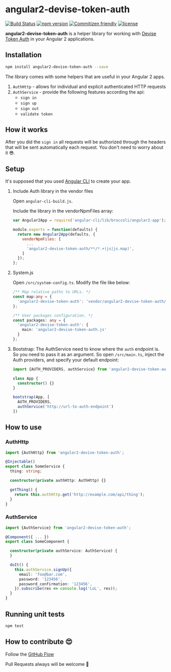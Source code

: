 # angular2-devise-token-auth
[![Build Status](https://travis-ci.org/equalize-squad/angular2-devise-token-auth.svg?branch=master)](https://travis-ci.org/equalize-squad/angular2-devise-token-auth)
[![npm version](https://img.shields.io/npm/v/angular2-devise-token-auth.svg)](https://www.npmjs.com/package/angular2-devise-token-auth)
[![Commitizen friendly](https://img.shields.io/badge/commitizen-friendly-brightgreen.svg)](http://commitizen.github.io/cz-cli/)
[![license](https://img.shields.io/npm/l/angular2-jwt.svg)](https://www.npmjs.com/package/angular2-jwt)

**angular2-devise-token-auth** is a helper library for working with [Devise Token Auth](https://github.com/lynndylanhurley/devise_token_auth#readme) in your Angular 2 applications.

## Installation

```bash
npm install angular2-devise-token-auth --save
``` 

The library comes with some helpers that are useful in your Angular 2 apps.

1. `AuthHttp` - allows for individual and explicit authenticated HTTP requests
2. `AuthService` - provide the following features according the api:
    * `sign in`
    * `sign up`
    * `sign out`
    * `validate token`
    
## How it works

After you did the `sign in` all requests will be authorized through the headers that will be sent automatically each request. 
You don't need to worry about it :sunglasses:.

## Setup

It's supposed that you used [Angular CLI](https://github.com/angular/angular-cli) to create your app.

1. Include Auth library in the vendor files
   
    Open `angular-cli-build.js`.
   
    Include the library in the vendorNpmFiles array:
  
    ```js
    var Angular2App = require('angular-cli/lib/broccoli/angular2-app');
    
    module.exports = function(defaults) {
      return new Angular2App(defaults, {
        vendorNpmFiles: [
          ...
          'angular2-devise-token-auth/**/*.+(js|js.map)',
        ]
      });
    };
    ```

2. System.js
   
    Open `/src/system-config.ts`. Modify the file like below:

    ```ts
    /** Map relative paths to URLs. */
    const map:any = {
      'angular2-devise-token-auth': 'vendor/angular2-devise-token-auth/dist'
    };
    
    /** User packages configuration. */
    const packages: any = {
      'angular2-devise-token-auth': {
        main: 'angular2-devise-token-auth.js'
      }
    };
    ```

3. Bootstrap:
    The AuthService need to know where the `auth` endpoint is. So you need to pass it as an argument.
    So open `/src/main.ts`, inject the Auth providers, and specify your default endpoint:


    ```ts
    import {AUTH_PROVIDERS, authService} from 'angular2-devise-token-auth';
    
    class App {
      constructor() {}
    }
    
    bootstrap(App, [
      AUTH_PROVIDERS,
      authService('http://url-to-auth-endpoint')
    ])
    ```

## How to use
 
### AuthHttp 

```ts
import {AuthHttp} from 'angular2-devise-token-auth';

@Injectable()
export class SomeService {
  thing: string;

  constructor(private authHttp: AuthHttp) {}

  getThing() {
    return this.authHttp.get('http://example.com/api/thing');
  }
}
```


### AuthService

```ts
import {AuthService} from 'angular2-devise-token-auth';

@Component({ ... })
export class SomeComponent {

  constructor(private authService: AuthService) {
  }

  doIt() {
    this.authService.signUp({
      email: 'foo@bar.com',
      password: '123456',
      password_confirmation: '123456',
    }).subscribe(res => console.log('LoL', res));
  }
}
```

## Running unit tests

```bash
npm test
```

## How to contribute :heart_eyes:

Follow the [GitHub Flow](https://guides.github.com/introduction/flow/)

Pull Requests always will be welcome :metal:
